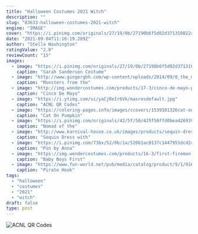 ```yaml
---
title: "Halloween Costumes 2021 Witch"
description: ""
slug: "83633-halloween-costumes-2021-witch"
engine: "IMAGE"
cover: "https://i.pinimg.com/originals/27/19/0b/27190b6f5d02d371310822a222756074.jpg"
date: "2021-09-04T11:16:19.289Z"
author: "Stella Washington"
ratingValue: "2.0"
reviewCount: "15"
images:
  - image: "https://i.pinimg.com/originals/27/19/0b/27190b6f5d02d371310822a222756074.jpg"
    caption: "Sarah Sanderson Costume"
  - image: "http://www.gingergbh.com/wp-content/uploads/2014/09/8_the_munsters.jpg"
    caption: "Monsters from the"
  - image: "http://img.wondercostumes.com/products/17-3/cinco-de-mayo-piggyback-costume.jpg"
    caption: "Cinco De Mayo"
  - image: "https://i.ytimg.com/vi/yaCjReIr6Vk/maxresdefault.jpg"
    caption: "ACNL QR Codes"
  - image: "https://coloring-pages.info/images/ccovers/1539101326cat-on-pumpkin-halloween.png"
    caption: "Cat On Pumpkin"
  - image: "https://i.pinimg.com/originals/42/5f/50/425f50ffd0bea426939964bd8e330ae6.png"
    caption: "Nomad of the"
  - image: "http://www.karnival-house.co.uk/images/products/sequin-dress-with-spider-web-and-spider25500.jpg"
    caption: "Sequin Dress with"
  - image: "https://i.pinimg.com/736x/52/0b/1a/520b1ac0137c1447951dcd24ca5652df.jpg"
    caption: "Pin by Anna"
  - image: "https://img.wondercostumes.com/products/16-3/first-fireman-costume.jpg"
    caption: "Baby Boys First"
  - image: "https://www.fun-world.net/pub/media/catalog/product/9/1/9160gs_1.jpg"
    caption: "Pirate Hook"
tags:
  - "halloween"
  - "costumes"
  - "2021"
  - "witch"
draft: false
type: post
---
```



![ACNL QR Codes](https://i.ytimg.com/vi/yaCjReIr6Vk/maxresdefault.jpg "ACNL QR Codes")


<!--inArticleAds-->

<!--galleryOne-->


<!--inArticleAds-->

<!--galleryTwo-->


<!--galleryThree-->

